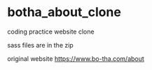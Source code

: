 # botha_about_clone

coding practice website clone

sass files are in the zip

original website https://www.bo-tha.com/about

